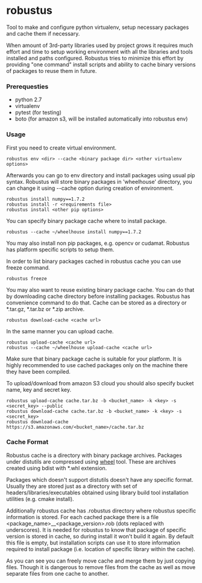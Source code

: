 robustus
=======

Tool to make and configure python virtualenv, setup necessary packages and cache them if necessary.

When amount of 3rd-party libraries used by project grows it requires much effort and
time to setup working environment with all the libraries and tools installed and paths
configured. Robustus tries to minimize this effort by providing "one command" install
scripts and ability to cache binary versions of packages to reuse them in future.

### Prerequesties
* python 2.7
* virtualenv
* pytest (for testing)
* boto (for amazon s3, will be installed automatically into robustus env)

### Usage
First you need to create virtual environment.

    robustus env <dir> --cache <binary package dir> <other virtualenv options>

Afterwards you can go to env directory and install packages using usual pip syntax.
Robustus will store binary packages in 'wheelhouse' directory, you can change it
using --cache option during creation of environment.

    robustus install numpy==1.7.2
    robustus install -r <requirements file>
    robustus install <other pip options>

You can specify binary package cache where to install package.

    robustus --cache ~/wheelhouse install numpy==1.7.2

You may also install non pip packages, e.g. opencv or cudamat. Robustus has
platform specific scripts to setup them.

In order to list binary packages cached in robustus cache you can use freeze command.

    robustus freeze

You may also want to reuse existing binary package cache. You can do that by
downloading cache directory before installing packages. Robustus has convenience
command to do that. Cache can be stored as a directory or *.tar.gz, *.tar.bz or
*.zip archive.

    robustus download-cache <cache url>

In the same manner you can upload cache.
  
    robustus upload-cache <cache url>
    robustus --cache ~/wheelhouse upload-cache <cache url>

Make sure that binary package cache is suitable for your platform. It is highly
recommended to use cached packages only on the machine there they have been compiled.

To upload/download from amazon S3 cloud you should also specify bucket name, key and secret key.

    robustus upload-cache cache.tar.bz -b <bucket_name> -k <key> -s <secret_key> --public
    robustus download-cache cache.tar.bz -b <bucket_name> -k <key> -s <secret_key>
    robustus download-cache https://s3.amazonaws.com/<bucket_name>/cache.tar.bz

### Cache Format

Robustus cache is a directory with binary package archives. Packages under distutils are compressed
using [wheel](https://pypi.python.org/pypi/wheel) tool. These are archives created using bdist
with *.whl extension.

Packages which doesn't support distutils doesn't have any specific format. Usually they are stored
just as a directory with set of headers/libraries/executables obtained using library build tool
installation utilities (e.g. cmake install).

Additionally robustus cache has .robustus directory where robustus specific information is stored.
For each cached package there is a file \<package_name\>__\<package_version\>.rob (dots replaced with
underscores). It is needed for robustus to know that package of specific version is stored in cache,
so during install it won't build it again. By default this file is empty, but installation scripts can
use it to store information required to install package (i.e. location of specific library within the
cache).

As you can see you can freely move cache and merge them by just copying files. Though it is dangerous
to remove files from the cache as well as move separate files from one cache to another.